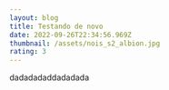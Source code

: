 ```yaml
---
layout: blog
title: Testando de novo
date: 2022-09-26T22:34:56.969Z
thumbnail: /assets/nois_s2_albion.jpg
rating: 3
---
```

d﻿adadadaddadadada